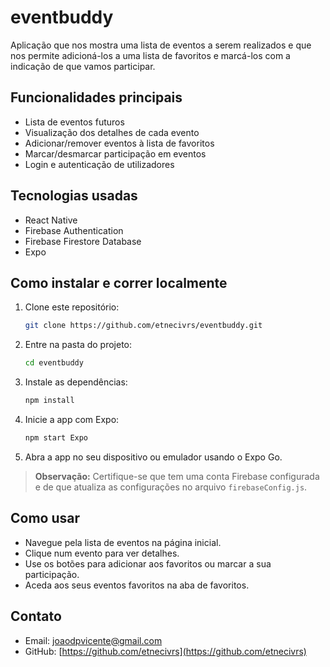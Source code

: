 
# eventbuddy

Aplicação que nos mostra uma lista de eventos a serem realizados e que nos permite adicioná-los a uma lista de favoritos e marcá-los com a indicação de que vamos participar.

## Funcionalidades principais

- Lista de eventos futuros  
- Visualização dos detalhes de cada evento  
- Adicionar/remover eventos à lista de favoritos  
- Marcar/desmarcar participação em eventos  
- Login e autenticação de utilizadores  

## Tecnologias usadas

- React Native  
- Firebase Authentication  
- Firebase Firestore Database  
- Expo  

## Como instalar e correr localmente

1. Clone este repositório:  
   ```bash
   git clone https://github.com/etnecivrs/eventbuddy.git
   ```  
2. Entre na pasta do projeto:  
   ```bash
   cd eventbuddy
   ```  
3. Instale as dependências:  
   ```bash
   npm install
   ```  
4. Inicie a app com Expo:  
   ```bash
   npm start Expo
   ```  
5. Abra a app no seu dispositivo ou emulador usando o Expo Go.

> **Observação:** Certifique-se que tem uma conta Firebase configurada e de que atualiza as configurações no arquivo `firebaseConfig.js`.

## Como usar

- Navegue pela lista de eventos na página inicial.  
- Clique num evento para ver detalhes.  
- Use os botões para adicionar aos favoritos ou marcar a sua participação.  
- Aceda aos seus eventos favoritos na aba de favoritos.

## Contato

- Email: joaodpvicente@gmail.com  
- GitHub: [https://github.com/etnecivrs](https://github.com/etnecivrs)
